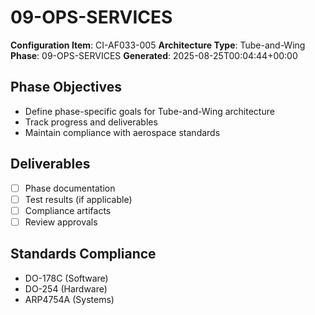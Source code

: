# 09-OPS-SERVICES

**Configuration Item**: CI-AF033-005
**Architecture Type**: Tube-and-Wing
**Phase**: 09-OPS-SERVICES
**Generated**: 2025-08-25T00:04:44+00:00

## Phase Objectives
- Define phase-specific goals for Tube-and-Wing architecture
- Track progress and deliverables
- Maintain compliance with aerospace standards

## Deliverables
- [ ] Phase documentation
- [ ] Test results (if applicable)
- [ ] Compliance artifacts
- [ ] Review approvals

## Standards Compliance
- DO-178C (Software)
- DO-254 (Hardware)
- ARP4754A (Systems)
